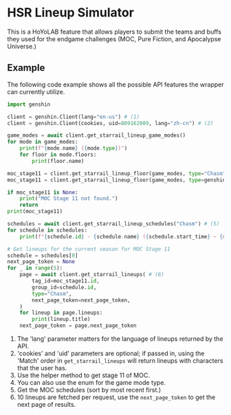 # HSR Lineup Simulator

This is a HoYoLAB feature that allows players to submit the teams and buffs they used for the endgame challenges (MOC, Pure Fiction, and Apocalypse Universe.)

## Example

The following code example shows all the possible API features the wrapper can currently utilize.

```py
import genshin

client = genshin.Client(lang="en-us") # (1)
client = genshin.Client(cookies, uid=809162009, lang="zh-cn") # (2)

game_modes = await client.get_starrail_lineup_game_modes()
for mode in game_modes:
    print(f"{mode.name} ({mode.type})")
    for floor in mode.floors:
        print(floor.name)

moc_stage11 = client.get_starrail_lineup_floor(game_modes, type="Chasm", floor=11) # (3)
moc_stage11 = client.get_starrail_lineup_floor(game_modes, type=genshin.models.StarRailGameModeType.MOC, floor=11) # (4)

if moc_stage11 is None:
    print("MOC Stage 11 not found.")
    return
print(moc_stage11)

schedules = await client.get_starrail_lineup_schedules("Chasm") # (5)
for schedule in schedules:
    print(f"{schedule.id} - {schedule.name} ({schedule.start_time} ~ {schedule.end_time})")

# Get lineups for the current season for MOC Stage 11
schedule = schedules[0]
next_page_token = None
for _ in range(5):
    page = await client.get_starrail_lineups( # (6)
        tag_id=moc_stage11.id,
        group_id=schedule.id,
        type="Chasm",
        next_page_token=next_page_token,
    )
    for lineup in page.lineups:
        print(lineup.title)
    next_page_token = page.next_page_token
```

1. The 'lang' parameter matters for the language of lineups returned by the API.
2. 'cookies' and 'uid' parameters are optional; if passed in, using the 'Match' order in `get_starrail_lineups` will return lineups with characters that the user has.
3. Use the helper method to get stage 11 of MOC.
4. You can also use the enum for the game mode type.
5. Get the MOC schedules (sort by most recent first.)
6. 10 lineups are fetched per request, use the `next_page_token` to get the next page of results.
